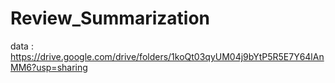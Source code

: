 # Review_Summarization
data : https://drive.google.com/drive/folders/1koQt03qyUM04j9bYtP5R5E7Y64lAnMM6?usp=sharing

